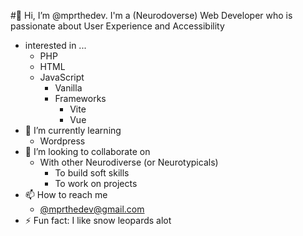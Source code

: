 #👋 Hi, I’m @mprthedev. I'm a (Neurodoverse) Web Developer who is passionate about User Experience and Accessibility
- interested in ...
  - PHP
  - HTML
  - JavaScript
    - Vanilla
    - Frameworks
      - Vite
      - Vue
- 🌱 I’m currently learning
  - Wordpress   
- 💞️ I’m looking to collaborate on
  - With other Neurodiverse (or Neurotypicals)
    - To  build soft skills
    - To work on projects
- 📫 How to reach me
  - <a href="mailto:\@mprthedev@gmail.com">@mprthedev@gmail.com</a>
- ⚡ Fun fact: I like snow leopards alot

<!---
mprthedev/mprthedev is a ✨ special ✨ repository because its `README.md` (this file) appears on your GitHub profile.
You can click the Preview link to take a look at your changes.
--->
